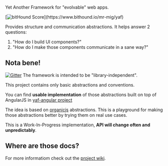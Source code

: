 Yet Another Framework for "evolvable" web apps.

[![bitHound Score](https://www.bithound.io/mr-mig/yaf/badges/score.svg?)](https://www.bithound.io/mr-mig/yaf)

Provides structure and communication abstractions.
It helps answer 2 questions:

1. "How do I build UI components?"
2. "How do I make those components communicate in a sane way?"

## Nota bene!

[![Gitter](https://badges.gitter.im/Join%20Chat.svg)](https://gitter.im/mr-mig/yaf?utm_source=badge&utm_medium=badge&utm_campaign=pr-badge&utm_content=badge)
The framework is intended to be "library-independent".

This project contains only basic abstractions and conventions.

You can find **usable implementation** of those abstractions built on top of AngularJS in [yaf-angular project](https://github.com/mr-mig/yaf-angular)

The idea is based on [organicjs](https://github.com/organicjs/organicjs) abstractions.
This is a playground for making those abstractions better by trying them on real use cases.

This is a Work-In-Progress implementation, **API will change often and unpredictably**.

## Where are those docs? 
For more informatiom check out the [project wiki](https://github.com/mr-mig/yaf/wiki/Reasons-Behind-The-Framework).
